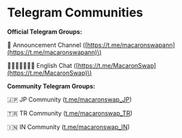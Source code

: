# Telegram Communities

**Official Telegram Groups:**

📣 Announcement Channel \([https://t.me/macaronswapann](https://t.me/macaronswapann)\)

🏴󐁧󐁢󐁥󐁮󐁧󐁿 English Chat \([https://t.me/MacaronSwap](https://t.me/MacaronSwap)\)

**Community Telegram Groups:**

🇯🇵 JP Community \([t.me/macaronswap_JP](t.me/macaronswap_JP)\)

🇹🇷 TR Community \([t.me/macaronswap_TR](t.me/macaronswap_TR)\)

🇮🇳 IN Community \([t.me/macaronswap_IN](t.me/macaronswap_IN)\)
